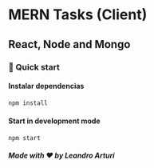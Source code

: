 # MERN Tasks (Client)

## React, Node and Mongo

### 🚀 Quick start

#### Instalar dependencias

```bash
npm install
```

#### Start in development mode

```shell
npm start 
```

##### Made with ❤️ by Leandro Arturi
